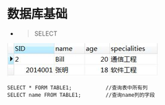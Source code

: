 # 数据库基础
 - > SELECT

![](img/database/table.jpg)

```
SELECT * FORM TABLE1;           //查询表中所有列
SELECT name FROM TABLE1;        //查询name列的字段
```